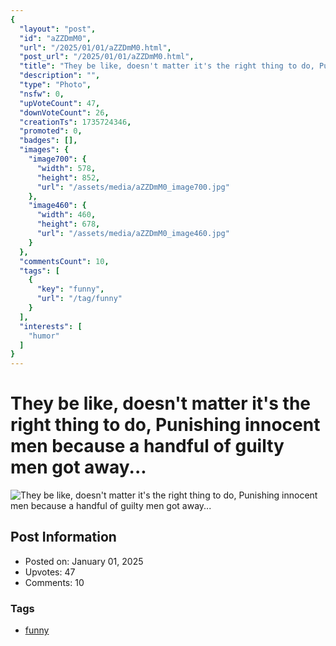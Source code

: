 ```yaml
---
{
  "layout": "post",
  "id": "aZZDmM0",
  "url": "/2025/01/01/aZZDmM0.html",
  "post_url": "/2025/01/01/aZZDmM0.html",
  "title": "They be like, doesn't matter it's the right thing to do, Punishing innocent men because a handful of guilty men got away...",
  "description": "",
  "type": "Photo",
  "nsfw": 0,
  "upVoteCount": 47,
  "downVoteCount": 26,
  "creationTs": 1735724346,
  "promoted": 0,
  "badges": [],
  "images": {
    "image700": {
      "width": 578,
      "height": 852,
      "url": "/assets/media/aZZDmM0_image700.jpg"
    },
    "image460": {
      "width": 460,
      "height": 678,
      "url": "/assets/media/aZZDmM0_image460.jpg"
    }
  },
  "commentsCount": 10,
  "tags": [
    {
      "key": "funny",
      "url": "/tag/funny"
    }
  ],
  "interests": [
    "humor"
  ]
}
---
```


# They be like, doesn't matter it's the right thing to do, Punishing innocent men because a handful of guilty men got away...

![They be like, doesn't matter it's the right thing to do, Punishing innocent men because a handful of guilty men got away...](/assets/media/aZZDmM0_image700.jpg)

## Post Information

- Posted on: January 01, 2025
- Upvotes: 47
- Comments: 10

### Tags

- [funny](/tag/funny)
